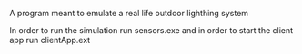 A program meant to emulate a real life outdoor lighthing system

In order to run the simulation run sensors.exe
and in order to start the client app run clientApp.ext


